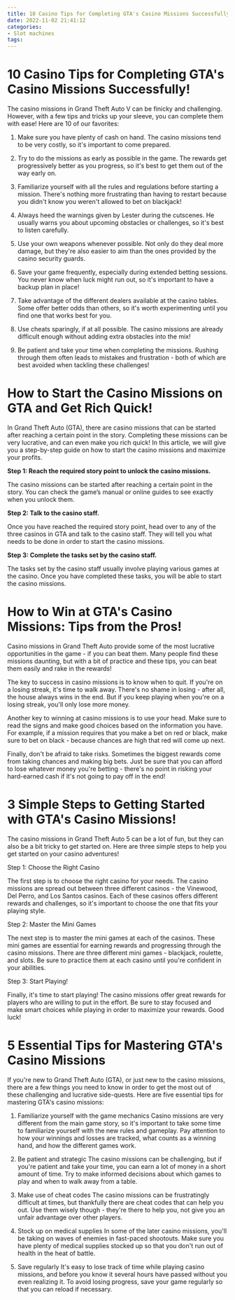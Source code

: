 ```yaml
---
title: 10 Casino Tips for Completing GTA's Casino Missions Successfully!
date: 2022-11-02 21:41:12
categories:
- Slot machines
tags:
---
```



#  10 Casino Tips for Completing GTA's Casino Missions Successfully!

The casino missions in Grand Theft Auto V can be finicky and challenging. However, with a few tips and tricks up your sleeve, you can complete them with ease! Here are 10 of our favorites:

1. Make sure you have plenty of cash on hand. The casino missions tend to be very costly, so it's important to come prepared.

2. Try to do the missions as early as possible in the game. The rewards get progressively better as you progress, so it's best to get them out of the way early on.

3. Familiarize yourself with all the rules and regulations before starting a mission. There's nothing more frustrating than having to restart because you didn't know you weren't allowed to bet on blackjack!

4. Always heed the warnings given by Lester during the cutscenes. He usually warns you about upcoming obstacles or challenges, so it's best to listen carefully.

5. Use your own weapons whenever possible. Not only do they deal more damage, but they're also easier to aim than the ones provided by the casino security guards.

6. Save your game frequently, especially during extended betting sessions. You never know when luck might run out, so it's important to have a backup plan in place!

7. Take advantage of the different dealers available at the casino tables. Some offer better odds than others, so it's worth experimenting until you find one that works best for you.

8. Use cheats sparingly, if at all possible. The casino missions are already difficult enough without adding extra obstacles into the mix!

9. Be patient and take your time when completing the missions. Rushing through them often leads to mistakes and frustration - both of which are best avoided when tackling these challenges!

#  How to Start the Casino Missions on GTA and Get Rich Quick!

In Grand Theft Auto (GTA), there are casino missions that can be started after reaching a certain point in the story. Completing these missions can be very lucrative, and can even make you rich quick! In this article, we will give you a step-by-step guide on how to start the casino missions and maximize your profits.

**Step 1: Reach the required story point to unlock the casino missions.**

The casino missions can be started after reaching a certain point in the story. You can check the game’s manual or online guides to see exactly when you unlock them.

**Step 2: Talk to the casino staff.**

Once you have reached the required story point, head over to any of the three casinos in GTA and talk to the casino staff. They will tell you what needs to be done in order to start the casino missions.

**Step 3: Complete the tasks set by the casino staff.**

The tasks set by the casino staff usually involve playing various games at the casino. Once you have completed these tasks, you will be able to start the casino missions.

#  How to Win at GTA's Casino Missions: Tips from the Pros!

Casino missions in Grand Theft Auto provide some of the most lucrative opportunities in the game - if you can beat them. Many people find these missions daunting, but with a bit of practice and these tips, you can beat them easily and rake in the rewards!

The key to success in casino missions is to know when to quit. If you're on a losing streak, it's time to walk away. There's no shame in losing - after all, the house always wins in the end. But if you keep playing when you're on a losing streak, you'll only lose more money.

Another key to winning at casino missions is to use your head. Make sure to read the signs and make good choices based on the information you have. For example, if a mission requires that you make a bet on red or black, make sure to bet on black - because chances are high that red will come up next.

Finally, don't be afraid to take risks. Sometimes the biggest rewards come from taking chances and making big bets. Just be sure that you can afford to lose whatever money you're betting - there's no point in risking your hard-earned cash if it's not going to pay off in the end!

#  3 Simple Steps to Getting Started with GTA's Casino Missions!

The casino missions in Grand Theft Auto 5 can be a lot of fun, but they can also be a bit tricky to get started on. Here are three simple steps to help you get started on your casino adventures!

Step 1: Choose the Right Casino

The first step is to choose the right casino for your needs. The casino missions are spread out between three different casinos - the Vinewood, Del Perro, and Los Santos casinos. Each of these casinos offers different rewards and challenges, so it's important to choose the one that fits your playing style.

Step 2: Master the Mini Games

The next step is to master the mini games at each of the casinos. These mini games are essential for earning rewards and progressing through the casino missions. There are three different mini games - blackjack, roulette, and slots. Be sure to practice them at each casino until you're confident in your abilities.

Step 3: Start Playing!

Finally, it's time to start playing! The casino missions offer great rewards for players who are willing to put in the effort. Be sure to stay focused and make smart choices while playing in order to maximize your rewards. Good luck!

#  5 Essential Tips for Mastering GTA's Casino Missions

If you're new to Grand Theft Auto (GTA), or just new to the casino missions, there are a few things you need to know in order to get the most out of these challenging and lucrative side-quests. Here are five essential tips for mastering GTA's casino missions:

1. Familiarize yourself with the game mechanics
Casino missions are very different from the main game story, so it's important to take some time to familiarize yourself with the new rules and gameplay. Pay attention to how your winnings and losses are tracked, what counts as a winning hand, and how the different games work.

2. Be patient and strategic
The casino missions can be challenging, but if you're patient and take your time, you can earn a lot of money in a short amount of time. Try to make informed decisions about which games to play and when to walk away from a table.

3. Make use of cheat codes
The casino missions can be frustratingly difficult at times, but thankfully there are cheat codes that can help you out. Use them wisely though - they're there to help you, not give you an unfair advantage over other players.

4. Stock up on medical supplies
In some of the later casino missions, you'll be taking on waves of enemies in fast-paced shootouts. Make sure you have plenty of medical supplies stocked up so that you don't run out of health in the heat of battle.

5. Save regularly
It's easy to lose track of time while playing casino missions, and before you know it several hours have passed without you even realizing it. To avoid losing progress, save your game regularly so that you can reload if necessary.